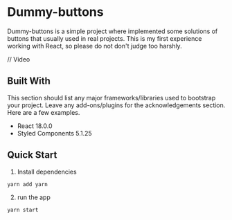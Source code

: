 # Dummy-buttons

Dummy-buttons is a simple project where implemented some solutions of buttons 
that usually used in real projects. This is my first experience working with 
React, so please do not don't judge too harshly. 

// Video

## Built With
This section should list any major frameworks/libraries used to bootstrap your project. 
Leave any add-ons/plugins for the acknowledgements section. Here are a few examples.

  * React 18.0.0
  * Styled Components 5.1.25

## Quick Start

  1. Install dependencies
  ```sh
  yarn add yarn
  ```
  2. run the app
  ```sh
  yarn start
  ```

